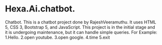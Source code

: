 # Hexa.Ai.chatbot.
Chatbot.
This is a chatbot project done by RajeshVeeramuthu. 
It uses HTML 5, CSS 3, Bootstrap 5, and JavaScript.
This project is in the initial stage and it is undergoing maintenance, but it can handle simple queries.
For Example:
              1.Hello.
              2.open youtube.
              3.open google.
              4.time 
              5.exit
